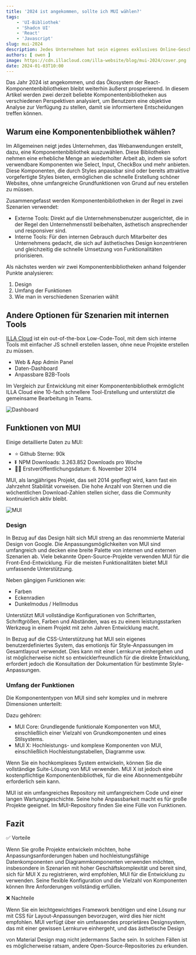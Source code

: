 ```yaml
---
title: '2024 ist angekommen, sollte ich MUI wählen?'
tags:
    - 'UI-Bibliothek'
    - 'Shadcn UI'
    - 'React'
    - 'Javascript'
slug: mui-2024
description: Jedes Unternehmen hat sein eigenes exklusives Online-Geschäft, und während das Geschäft weiter aktualisiert und iteriert.
authors: [ owen ]
image: https://cdn.illacloud.com/illa-website/blog/mui-2024/cover.png
date: 2024-01-03T10:00
---
```


Das Jahr 2024 ist angekommen, und das Ökosystem der React-Komponentenbibliotheken bleibt weiterhin äußerst prosperierend. In diesem Artikel werden zwei derzeit beliebte Komponentenbibliotheken aus verschiedenen Perspektiven analysiert, um Benutzern eine objektive Analyse zur Verfügung zu stellen, damit sie informiertere Entscheidungen treffen können.

## Warum eine Komponentenbibliothek wählen?

Im Allgemeinen neigt jedes Unternehmen, das Webanwendungen erstellt, dazu, eine Komponentenbibliothek auszuwählen. Diese Bibliotheken nehmen eine erhebliche Menge an wiederholter Arbeit ab, indem sie sofort verwendbare Komponenten wie Select, Input, CheckBox und mehr anbieten. Diese Komponenten, die durch Styles anpassbar sind oder bereits attraktive vorgefertigte Styles bieten, ermöglichen die schnelle Erstellung schöner Websites, ohne umfangreiche Grundfunktionen von Grund auf neu erstellen zu müssen.

Zusammengefasst werden Komponentenbibliotheken in der Regel in zwei Szenarien verwendet:

- Externe Tools: Direkt auf die Unternehmensbenutzer ausgerichtet, die in der Regel den Unternehmensstil beibehalten, ästhetisch ansprechender und responsiver sind.
- Interne Tools: Für den internen Gebrauch durch Mitarbeiter des Unternehmens gedacht, die sich auf ästhetisches Design konzentrieren und gleichzeitig die schnelle Umsetzung von Funktionalitäten priorisieren.

Als nächstes werden wir zwei Komponentenbibliotheken anhand folgender Punkte analysieren:

1. Design
2. Umfang der Funktionen
3. Wie man in verschiedenen Szenarien wählt

## Andere Optionen für Szenarien mit internen Tools

[ILLA Cloud](https://illacloud.com/) ist ein out-of-the-box Low-Code-Tool, mit dem sich interne Tools mit einfacher JS schnell erstellen lassen, ohne neue Projekte erstellen zu müssen.

- Web & App Admin Panel
- Daten-Dashboard
- Anpassbare B2B-Tools

Im Vergleich zur Entwicklung mit einer Komponentenbibliothek ermöglicht ILLA Cloud eine 10-fach schnellere Tool-Erstellung und unterstützt die gemeinsame Bearbeitung in Teams.

![Dashboard](https://cdn.illacloud.com/illa-website/blog/mui-2024/dashboard.png)

## Funktionen von MUI

Einige detaillierte Daten zu MUI:

- ⭐ Github Sterne: 90k
- ⏬ NPM Downloads: 3.263.852 Downloads pro Woche
- 💪🏼 Erstveröffentlichungsdatum: 6. November 2014

MUI, als langjähriges Projekt, das seit 2014 gepflegt wird, kann fast ein Jahrzehnt Stabilität vorweisen. Die hohe Anzahl von Sternen und die wöchentlichen Download-Zahlen stellen sicher, dass die Community kontinuierlich aktiv bleibt.

![MUI](https://cdn.illacloud.com/illa-website/blog/mui-2024/mui.png)

### Design

In Bezug auf das Design hält sich MUI streng an das renommierte Material Design von Google. Die Anpassungsmöglichkeiten von MUI sind umfangreich und decken eine breite Palette von internen und externen Szenarien ab. Viele bekannte Open-Source-Projekte verwenden MUI für die Front-End-Entwicklung. Für die meisten Funktionalitäten bietet MUI umfassende Unterstützung.

Neben gängigen Funktionen wie:

- Farben
- Eckenradien
- Dunkelmodus / Hellmodus

Unterstützt MUI vollständige Konfigurationen von Schriftarten, Schriftgrößen, Farben und Abständen, was es zu einem leistungsstarken Werkzeug in einem Projekt mit zehn Jahren Entwicklung macht.

In Bezug auf die CSS-Unterstützung hat MUI sein eigenes benutzerdefiniertes System, das emotionjs für Style-Anpassungen im Gesamtlayout verwendet. Dies kann mit einer Lernkurve einhergehen und ist möglicherweise nicht so entwicklerfreundlich für die direkte Entwicklung, erfordert jedoch die Konsultation der Dokumentation für bestimmte Style-Anpassungen.

### Umfang der Funktionen

Die Komponententypen von MUI sind sehr komplex und in mehrere Dimensionen unterteilt:

Dazu gehören:

- MUI Core: Grundlegende funktionale Komponenten von MUI, einschließlich einer Vielzahl von Grundkomponenten und eines Stilsystems.
- MUI X: Hochleistungs- und komplexe Komponenten von MUI, einschließlich Hochleistungstabellen, Diagramme usw.

Wenn Sie ein hochkomplexes System entwickeln, können Sie die vollständige Suite-Lösung von MUI verwenden. MUI X ist jedoch eine kostenpflichtige Komponentenbibliothek, für die eine Abonnementgebühr erforderlich sein kann.

MUI ist ein umfangreiches Repository mit umfangreichem Code und einer langen Wartungsgeschichte. Seine hohe Anpassbarkeit macht es für große Projekte geeignet. Im MUI-Repository finden Sie eine Fülle von Funktionen.

## Fazit

✅ Vorteile

Wenn Sie große Projekte entwickeln möchten, hohe Anpassungsanforderungen haben und hochleistungsfähige Datenkomponenten und Diagrammkomponenten verwenden möchten, insbesondere in Szenarien mit hoher Geschäftskomplexität und bereit sind, sich für MUI X zu registrieren, wird empfohlen, MUI für die Entwicklung zu verwenden. Seine flexible Konfiguration und die Vielzahl von Komponenten können Ihre Anforderungen vollständig erfüllen.

❌ Nachteile

Wenn Sie ein leichtgewichtiges Framework benötigen und eine Lösung nur mit CSS für Layout-Anpassungen bevorzugen, wird dies hier nicht empfohlen. MUI verfügt über ein umfassendes proprietäres Designsystem, das mit einer gewissen Lernkurve einhergeht, und das ästhetische Design

von Material Design mag nicht jedermanns Sache sein. In solchen Fällen ist es möglicherweise ratsam, andere Open-Source-Repositories zu erkunden.